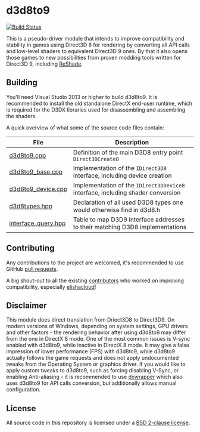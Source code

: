 d3d8to9
=======

[![Build Status](https://ci.appveyor.com/api/projects/status/aqupdda60ixgenyd?svg=true)](https://ci.appveyor.com/project/crosire/d3d8to9)

This is a pseudo-driver module that intends to improve compatibility and stability in games using Direct3D 8 for rendering by converting all API calls and low-level shaders to equivalent Direct3D 9 ones. By that it also opens those games to new possibilities from proven modding tools written for Direct3D 9, including [ReShade](http://reshade.me).

## Building

You'll need Visual Studio 2013 or higher to build d3d8to9. It is recommended to install the old standalone DirectX end-user runtime, which is required for the D3DX libraries used for disassembling and assembling the shaders.

A quick overview of what some of the source code files contain:

|File                                                      |Description                                                                      |
|----------------------------------------------------------|---------------------------------------------------------------------------------|
|[d3d8to9.cpp](source/d3d8to9.cpp)                         | Definition of the main D3D8 entry point `Direct3DCreate8`                       |
|[d3d8to9_base.cpp](source/d3d8to9_base.cpp)               | Implementation of the `IDirect3D8` interface, including device creation         |
|[d3d8to9_device.cpp](source/d3d8to9_device.cpp)           | Implementation of the `IDirect3DDevice8` interface, including shader conversion |
|[d3d8types.hpp](source/d3d8types.hpp)                     | Declaration of all used D3D8 types one would otherwise find in d3d8.h           |
|[interface_query.hpp](source/interface_query.hpp)         | Table to map D3D9 interface addresses to their matching D3D8 implementations    |

## Contributing

Any contributions to the project are welcomed, it's recommended to use GitHub [pull requests](https://help.github.com/articles/using-pull-requests/).

A big shout-out to all the existing [contributors](https://github.com/crosire/d3d8to9/graphs/contributors) who worked on improving compatibility, especially [elishacloud](https://github.com/elishacloud)!

## Disclaimer

This module does direct translation from Driect3D8 to Direct3D9. On modern versions of Windows, depending on system settings, GPU drivers and other factors - the rendering behavior after using d3d8to9 may differ from the one in DirectX 8 mode. One of the most common issues is V-sync enabled with d3d8to9, while inactive in DirectX 8 mode. It may give a false impression of lower performance (FPS) with d3d8to9, while d3d8to9 actually follows the game requests and does not apply undocumented tweaks from the Operating System or graphics driver. If you would like to apply custom tweaks to d3d8to9, such as forcing disabling V-Sync, or enabling Anti-aliasing - it is recommended to use [dxwrapper](https://github.com/elishacloud/dxwrapper) which also uses d3d8to9 for API calls conversion, but additionally allows manual configuration.

## License

All source code in this repository is licensed under a [BSD 2-clause license](LICENSE.md).
